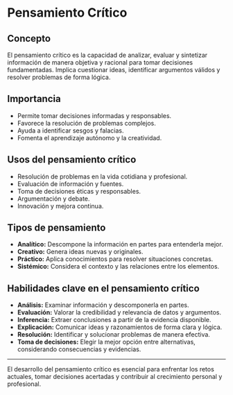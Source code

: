 # Pensamiento Crítico

## Concepto
El pensamiento crítico es la capacidad de analizar, evaluar y sintetizar información de manera objetiva y racional para tomar decisiones fundamentadas. Implica cuestionar ideas, identificar argumentos válidos y resolver problemas de forma lógica.

## Importancia
- Permite tomar decisiones informadas y responsables.
- Favorece la resolución de problemas complejos.
- Ayuda a identificar sesgos y falacias.
- Fomenta el aprendizaje autónomo y la creatividad.

## Usos del pensamiento crítico
- Resolución de problemas en la vida cotidiana y profesional.
- Evaluación de información y fuentes.
- Toma de decisiones éticas y responsables.
- Argumentación y debate.
- Innovación y mejora continua.

## Tipos de pensamiento
- **Analítico:** Descompone la información en partes para entenderla mejor.
- **Creativo:** Genera ideas nuevas y originales.
- **Práctico:** Aplica conocimientos para resolver situaciones concretas.
- **Sistémico:** Considera el contexto y las relaciones entre los elementos.

## Habilidades clave en el pensamiento crítico
- **Análisis:** Examinar información y descomponerla en partes.
- **Evaluación:** Valorar la credibilidad y relevancia de datos y argumentos.
- **Inferencia:** Extraer conclusiones a partir de la evidencia disponible.
- **Explicación:** Comunicar ideas y razonamientos de forma clara y lógica.
- **Resolución:** Identificar y solucionar problemas de manera efectiva.
- **Toma de decisiones:** Elegir la mejor opción entre alternativas, considerando consecuencias y evidencias.

---

El desarrollo del pensamiento crítico es esencial para enfrentar los retos actuales, tomar decisiones acertadas y contribuir al crecimiento personal y profesional.
